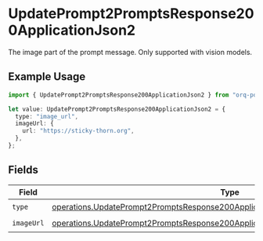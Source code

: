 # UpdatePrompt2PromptsResponse200ApplicationJson2

The image part of the prompt message. Only supported with vision models.

## Example Usage

```typescript
import { UpdatePrompt2PromptsResponse200ApplicationJson2 } from "orq-poc-typescript-multi-env-version/models/operations";

let value: UpdatePrompt2PromptsResponse200ApplicationJson2 = {
  type: "image_url",
  imageUrl: {
    url: "https://sticky-thorn.org",
  },
};
```

## Fields

| Field                                                                                                                                                                                    | Type                                                                                                                                                                                     | Required                                                                                                                                                                                 | Description                                                                                                                                                                              |
| ---------------------------------------------------------------------------------------------------------------------------------------------------------------------------------------- | ---------------------------------------------------------------------------------------------------------------------------------------------------------------------------------------- | ---------------------------------------------------------------------------------------------------------------------------------------------------------------------------------------- | ---------------------------------------------------------------------------------------------------------------------------------------------------------------------------------------- |
| `type`                                                                                                                                                                                   | [operations.UpdatePrompt2PromptsResponse200ApplicationJSONResponseBody2VersionsType](../../models/operations/updateprompt2promptsresponse200applicationjsonresponsebody2versionstype.md) | :heavy_check_mark:                                                                                                                                                                       | N/A                                                                                                                                                                                      |
| `imageUrl`                                                                                                                                                                               | [operations.UpdatePrompt2PromptsResponse200ApplicationJSONImageUrl](../../models/operations/updateprompt2promptsresponse200applicationjsonimageurl.md)                                   | :heavy_check_mark:                                                                                                                                                                       | N/A                                                                                                                                                                                      |